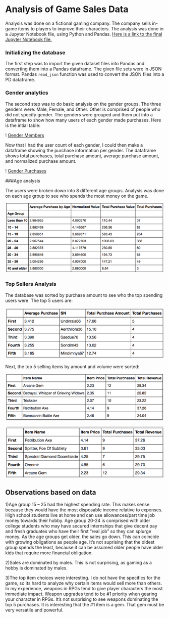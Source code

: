 # Analysis of Game Sales Data

Analysis was done on a fictional gaming company.  The company sells in-game items to players to improve their characters.  The analysis was done in a Jupyter Notebook file, using Python and Pandas.  [Here is a link to the final Jupyter Notebook file.](https://github.com/minckim1222/Analysis_of_fictional_ARPG/blob/master/heroes_of_pymoli/Heroes_of_PyMoli.ipynb)

### Initializing the database

The first step was to import the given dataset files into Pandas and converting them into a Pandas dataframe.  The given file sets were in JSON format.  Pandas `read_json` function was used to convert the JSON files into a PD dataframe.

### Gender analytics

The second step was to do basic analysis on the gender groups.  The three genders were: Male, Female, and Other.  Other is comprised of people who did not specify gender.  The genders were grouped and them put into a dataframe to show how many users of each gender made purchases.  Here is the intial table:

! [Gender Members](https://github.com/minckim1222/Analysis_of_fictional_ARPG/blob/master/images/main_gender.png)

Now that I had the user count of each gender, I could then make a dataframe showing the purchase information per gender.  The dataframe shows total purchases, total purchase amount, average purchase amount, and normalized purchase amount.

! [Gender Purchases](https://github.com/minckim1222/Analysis_of_fictional_ARPG/blob/master/images/gender_purchases.png)

###Age analysis

The users were broken down into 8 different age groups.  Analysis was done on each age group to see who spends the most money on the game.

![Age Statistics](https://github.com/minckim1222/Analysis_of_fictional_ARPG/blob/master/images/age_statistics.png)

### Top Sellers Analysis

The database was sorted by purchase amount to see who the top spending users were.  The top 5 users are:

![Top Five Users](https://github.com/minckim1222/Analysis_of_fictional_ARPG/blob/master/images/top_five_users.png)

Next, the top 5 selling items by amount and volume were sorted:

![Top Five Item Sales](https://github.com/minckim1222/Analysis_of_fictional_ARPG/blob/master/images/top_five_items.png)

![Top Five Items by Revenue](https://github.com/minckim1222/Analysis_of_fictional_ARPG/blob/master/images/top_five_items_revenue.png)


## Observations based on data

1)Age group 15 – 25 had the highest spending rate.  This makes sense because they would have the most disposable income relative to expenses.  High school students live at home and can use allowances/part time job money towards their hobby.  Age group 20-24 is comprised with older college students who may have secured internships that give decent pay and fresh graduates who have their first “real job” so they can splurge money.  As the age groups get older, the sales go down.  This can coincide with growing obligations as people age.  It’s not suprising that the oldest group spends the least, because it can be assumed older people have older kids that require more financial obligation.

2)Sales are dominated by males.  This is not surprising, as gaming as a hobby is dominated by males.  

3)The top item choices were interesting.  I do not have the specifics for the game, so its hard to analyze why certain items would sell more than others.  In my experience, weapons in RPGs tend to give player characters the most immediate impact.  Weapon upgrades tend to be #1 priority when gearing your character in RPGs.  It’s not surprising to see weapons dominating the top 5 purchases.  It is interesting that the #1 item is a gem.  That gem must be very versatile and powerful.
